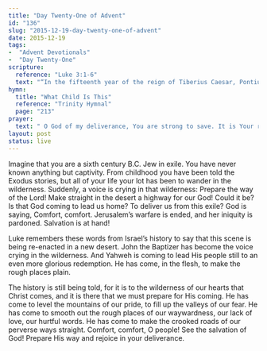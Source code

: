 ```yaml
---
title: "Day Twenty-One of Advent"
id: "136"
slug: "2015-12-19-day-twenty-one-of-advent"
date: 2015-12-19
tags:
-  "Advent Devotionals"
-  "Day Twenty-One"
scripture:
  reference: "Luke 3:1-6"
  text: "“In the fifteenth year of the reign of Tiberius Caesar, Pontius Pilate being governor of Judea, and Herod being tetrarch of Galilee... the word of God came to John the son of Zechariah in the wilderness. And he went into all the region around the Jordan, proclaiming a baptism of repentance for the forgiveness of sins. As it is written in the book of the words of Isaiah the prophet, ‘The voice of one crying in the wilderness: Prepare the way of the Lord, make his paths straight. Every valley shall be filled, and every mountain and hill shall be made low, and the crooked shall become straight, and the rough places shall become level ways, and all flesh shall see the salvation of God.’”"
hymn:
  title: "What Child Is This"
  reference: "Trinity Hymnal"
  page: "213"
prayer:
  text: " O God of my deliverance, You are strong to save. It is Your right hand that has delivered Your people from sin. I confess that my heart is a wilderness of evil. Come make my rough ways smooth. Help me to prepare for Your coming by granting me a heart of true repentance. Thank You that You have written me into Your history book by including me in the salvation that Christ brings. May these truths be present to my heart and mind this season in particular as I reflect on Your coming. Amen."
layout: post
status: live
---
```


Imagine that you are a sixth century B.C. Jew in exile. You have never known anything but captivity. From childhood you have been told the Exodus stories, but all of your life your lot has been to wander in the wilderness. Suddenly, a voice is crying in that wilderness: Prepare the way of the Lord! Make straight in the desert a highway for our God! Could it be? Is that God coming to lead us home? To deliver us from this exile? God is saying, Comfort, comfort. Jerusalem’s warfare is ended, and her iniquity is pardoned. Salvation is at hand!

Luke remembers these words from Israel’s history to say that this scene is being re-enacted in a new desert. John the Baptizer has become the voice crying in the wilderness. And Yahweh is coming to lead His people still to an even more glorious redemption. He has come, in the flesh, to make the rough places plain.

The history is still being told, for it is to the wilderness of our hearts that Christ comes, and it is there that we must prepare for His coming. He has come to level the mountains of our pride, to fill up the valleys of our fear. He has come to smooth out the rough places of our waywardness, our lack of love, our hurtful words. He has come to make the crooked roads of our perverse ways straight. Comfort, comfort, O people! See the salvation of God! Prepare His way and rejoice in your deliverance.
